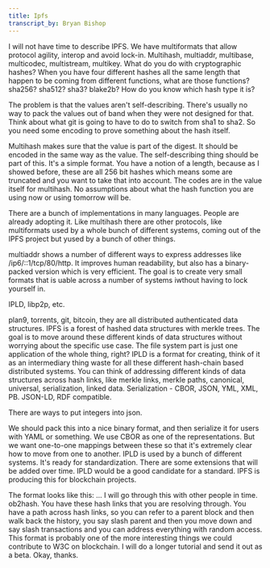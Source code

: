 ```yaml
---
title: Ipfs
transcript_by: Bryan Bishop
---
```

I will not have time to describe IPFS. We have multiformats that allow protocol agility, interop and avoid lock-in. Multihash, multiaddr, multibase, multicodec, multistream, multikey. What do you do with cryptographic hashes? When you have four different hashes all the same length that happen to be coming from different functions, what are those functions? sha256? sha512? sha3? blake2b? How do you know which hash type it is?

The problem is that the values aren't self-describing. There's usually no way to pack the values out of band when they were not designed for that. Think about what git is going to have to do to switch from sha1 to sha2. So you need some encoding to prove something about the hash itself.

Multihash makes sure that the value is part of the digest. It should be encoded in the same way as the value. The self-describing thing should be part of this. It's a simple format. You have a notion of a length, because as I showed before, these are all 256 bit hashes which means some are truncated and you want to take that into account. The codes are in the value itself for multihash. No assumptions about what the hash function you are using now or using tomorrow will be.

There are a bunch of implementations in many languages. People are already adopting it. Like multihash there are other protocols, like multiformats used by a whole bunch of different systems, coming out of the IPFS project but yused by a bunch of other things.

multiaddr shows a number of different ways to express addresses like /ip6/::1/tcp/80/http. It improves human readability, but also has a binary-packed version which is very efficient. The goal is to create very small formats that is uable across a number of systems iwthout having to lock yourself in.

IPLD, libp2p, etc.

plan9, torrents, git, bitcoin, they are all distributed authenticated data structures. IPFS is a forest of hashed data structures with merkle trees. The goal is to move around these different kinds of data structures without worrying about the specific use case. The file system part is just one application of the whole thing, right? IPLD is a format for creating, think of it as an intermediary thing waste for all these different hash-chain based distributed systems. You can think of addressing different kinds of data structures across hash links, like merkle links, merkle paths, canonical, universal, serialization, linked data. Serialization - CBOR, JSON, YML, XML, PB. JSON-LD, RDF compatible.

There are ways to put integers into json.

We should pack this into a nice binary format, and then serialize it for users with YAML or something. We use CBOR as one of the representations. But we want one-to-one mappings between these so that it's extremely clear how to move from one to another. IPLD is used by a bunch of different systems. It's ready for standardization. There are some extensions that will be added over time. IPLD would be a good candidate for a standard. IPFS is producing this for blockchain projects.

The format looks like this: ... I will go through this with other people in time. ob2hash. You have these hash links that you are resolving through. You have a path across hash links, so you can refer to a parent block and then walk back the history, you say slash parent and then you move down and say slash transactions and you can address everything with random access. This format is probably one of the more interesting things we could contribute to W3C on blockchain. I will do a longer tutorial and send it out as a beta. Okay, thanks.
